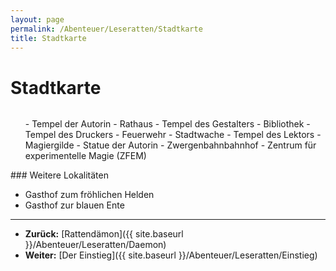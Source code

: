 ```yaml
---
layout: page
permalink: /Abenteuer/Leseratten/Stadtkarte
title: Stadtkarte
---
```


# Stadtkarte

<img alt="" src="{{ site.baseurl }}/assets/pics/weltenbuch/abenteuer/leseratten/unistadt-karte-web.png" />

<ol>
- Tempel der Autorin
- Rathaus
- Tempel des Gestalters
- Bibliothek
- Tempel des Druckers
- Feuerwehr
- Stadtwache
- Tempel des Lektors
- Magiergilde
- Statue der Autorin
- Zwergenbahnbahnhof
- Zentrum für experimentelle Magie (ZFEM)
</ol>
### Weitere Lokalitäten

- Gasthof zum fröhlichen Helden
- Gasthof zur blauen Ente


***
- **Zurück:** [Rattendämon]({{ site.baseurl }}/Abenteuer/Leseratten/Daemon)
- **Weiter:** [Der Einstieg]({{ site.baseurl }}/Abenteuer/Leseratten/Einstieg)

